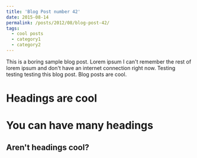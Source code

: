 ```yaml
---
title: 'Blog Post number 42'
date: 2015-08-14
permalink: /posts/2012/08/blog-post-42/
tags:
  - cool posts
  - category1
  - category2
---
```


This is a boring sample blog post. Lorem ipsum I can't remember the rest of lorem ipsum and don't have an internet connection right now. Testing testing testing this blog post. Blog posts are cool.

Headings are cool
======

You can have many headings
======

Aren't headings cool?
------